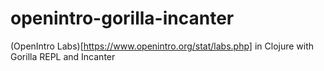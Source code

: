 # openintro-gorilla-incanter
(OpenIntro Labs)[https://www.openintro.org/stat/labs.php] in Clojure with Gorilla REPL and Incanter
